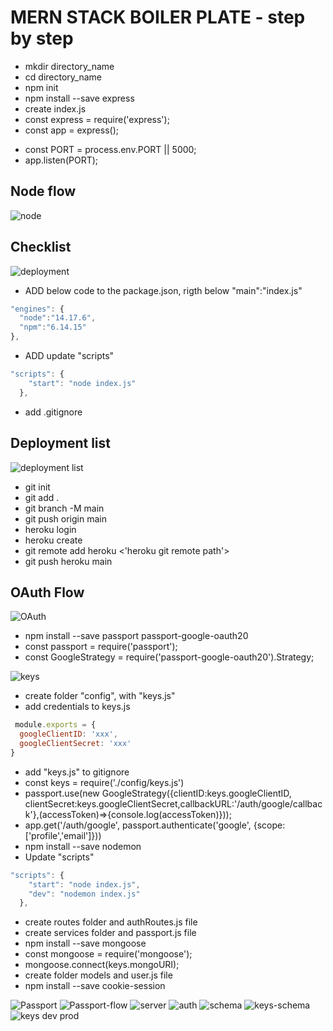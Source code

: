 # MERN STACK BOILER PLATE - step by step
- mkdir directory_name
- cd directory_name
- npm init
- npm install --save express
- create index.js
- const express = require('express'); <!-- index.js -->
- const app = express(); <!-- index.js -->
<!-- - app.get('/', (req, res) => {
  res.send({ hi: "there" });
}) -->
- const PORT = process.env.PORT || 5000;
- app.listen(PORT);

## Node flow  
![node](./image/node-flow.png)

## Checklist  
![deployment](./image/deployment.png)

- ADD below code to the package.json, rigth below "main":"index.js"  
```js
"engines": {
  "node":"14.17.6",
  "npm":"6.14.15"
},
```  
- ADD update "scripts"
```js
"scripts": {
    "start": "node index.js"
  },
  ```

- add .gitignore  

## Deployment list
![deployment list](./image/first-deploy.png)

- git init
- git add .
- git branch -M main
- git push origin main
- heroku login
- heroku create
- git remote add heroku <'heroku git remote path'>
- git push heroku main


## OAuth Flow  
![OAuth](./image/oauth.png)  
- npm install --save passport passport-google-oauth20
- const passport = require('passport'); <!-- index.js -->
- const GoogleStrategy = require('passport-google-oauth20').Strategy;<!-- index.js -->

![keys](./image/keys.png)

- create folder "config", with "keys.js" 
- add credentials to keys.js 

```js
 module.exports = {
  googleClientID: 'xxx',
  googleClientSecret: 'xxx'
}
```
- add "keys.js" to gitignore
- const keys = require('./config/keys.js') <!-- index.js -->
- passport.use(new GoogleStrategy({clientID:keys.googleClientID, clientSecret:keys.googleClientSecret,callbackURL:'/auth/google/callback'},(accessToken)=>{console.log(accessToken)}));<!-- index.js -->
- app.get('/auth/google', passport.authenticate('google', {scope: ['profile','email']}))<!-- index.js -->
- npm install --save nodemon
- Update "scripts"
```js
"scripts": {
    "start": "node index.js",
    "dev": "nodemon index.js"
  },
  ```

  - create routes folder and authRoutes.js file
  - create services folder and passport.js file 
  - npm install --save mongoose
  - const mongoose = require('mongoose');<!-- index.js -->
  - mongoose.connect(keys.mongoURI);
  - create folder models and user.js file
  - npm install --save cookie-session
  





![Passport](./image/passport.png)
![Passport-flow](./image/passport-flow.png)
![server](./image/server.png)
![auth](./image/auth.png)
![schema](./image/schema.png)
![keys-schema](./image/keys-schema.png)
![keys dev prod](./image/keys-dev-prod.png)







